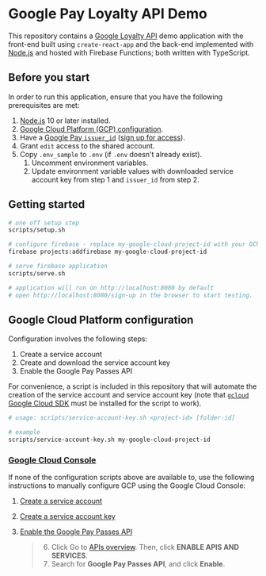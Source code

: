 # Google Pay Loyalty API Demo

This repository contains a [Google Loyalty API][passes] demo application with the front-end built using
`create-react-app` and the back-end implemented with [Node.js][nodejs] and hosted with Firebase Functions; both written
with TypeScript.

## Before you start

In order to run this application, ensure that you have the following prerequisites are met:

1. [Node.js][nodejs] 10 or later installed.
2. [Google Cloud Platform (GCP) configuration](#Google-Cloud-Platform-configuration).
3. Have a [Google Pay `issuer_id`](issuers) ([sign up for access][passes_signup]).
4. Grant `edit` access to the shared account.
5. Copy `.env_sample` to `.env` (if `.env` doesn't already exist).
   1. Uncomment environment variables.
   2. Update environment variable values with downloaded service account key from step 1 and `issuer_id` from step 2.

## Getting started

```sh
# one off setup step
scripts/setup.sh

# configure firebase - replace my-google-cloud-project-id with your GCP project id
firebase projects:addfirebase my-google-cloud-project-id

# serve firebase application
scripts/serve.sh

# application will run on http://localhost:8080 by default
# open http://localhost:8080/sign-up in the browser to start testing.
```

## Google Cloud Platform configuration

Configuration involves the following steps:

1. Create a service account
2. Create and download the service account key
3. Enable the Google Pay Passes API

For convenience, a script is included in this repository that will automate the creation of the service account and
service account key (note that [`gcloud` Google Cloud SDK][install_gcloud] must be installed for the script to work).

```sh
# usage: scripts/service-account-key.sh <project-id> [folder-id]

# example
scripts/service-account-key.sh my-google-cloud-project-id
```

### [Google Cloud Console][gcp_console]

If none of the configuration scripts above are available to, use the following instructions to manually configure GCP
using the Google Cloud Console:

1. [Create a service account](https://cloud.google.com/iam/docs/creating-managing-service-accounts#creating)
2. [Create a service account key](https://cloud.google.com/iam/docs/creating-managing-service-account-keys#creating_service_account_keys)
3. [Enable the Google Pay Passes API](https://developers.google.com/pay/passes/guides/basic-setup/get-access-to-rest-api#register)

   > 6. Click Go to [APIs overview](https://console.cloud.google.com/apis/dashboard). Then, click **ENABLE APIS AND
   >    SERVICES**.
   > 7. Search for **Google Pay Passes API**, and click **Enable**.

[passes]: https://developers.google.com/pay/passes/guides/introduction/about-google-pay-api-for-passes
[nodejs]: https://nodejs.org/
[issuers]: https://pay.google.com/gp/m/issuer/list
[passes_signup]: https://support.google.com/pay/merchants/contact/instore_merchant
[install_gcloud]: https://cloud.google.com/sdk/docs/install
[docker]: https://www.docker.com/products/docker-desktop
[gcp_console]: https://console.cloud.google.com
